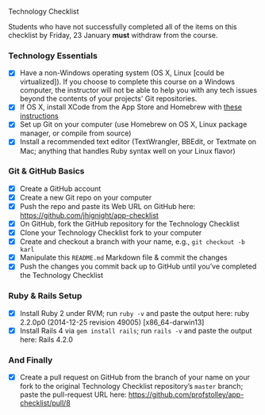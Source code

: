 Technology Checklist

Students who have not successfully completed all of the items on this checklist by Friday, 23 January **must** withdraw from the course.

### Technology Essentials

- [X] Have a non-Windows operating system (OS X, Linux [could be virtualized]). If you choose to complete this course on a Windows computer, the instructor will not be able to help you with any tech issues beyond the contents of your projects' Git repositories.
- [X] If OS X, install XCode from the App Store and Homebrew with [these instructions](http://brew.sh/#install)
- [X] Set up Git on your computer (use Homebrew on OS X, Linux package manager, or compile from source)
- [X] Install a recommended text editor (TextWrangler, BBEdit, or Textmate on Mac; anything that handles Ruby syntax well on your Linux flavor)

### Git & GitHub Basics
- [X] Create a GitHub account
- [X] Create a new Git repo on your computer
- [X] Push the repo and paste its Web URL on GitHub here: https://github.com/jhignight/app-checklist
- [X] On GitHub, fork the GitHub repository for the Technology Checklist
- [X] Clone your Technology Checklist fork to your computer
- [X] Create and checkout a branch with your name, e.g., `git checkout -b karl`
- [X] Manipulate this `README.md` Markdown file & commit the changes
- [X] Push the changes you commit back up to GitHub until you’ve completed the Technology Checklist

### Ruby & Rails Setup
- [X] Install Ruby 2 under RVM; run `ruby -v` and paste the output here: ruby 2.2.0p0 (2014-12-25 revision 49005) [x86_64-darwin13]
- [X] Install Rails 4 via `gem install rails`; run `rails -v` and paste the output here: Rails 4.2.0

### And Finally
- [X] Create a pull request on GitHub from the branch of your name on your fork to the original Technology Checklist repository’s `master` branch; paste the pull-request URL here: https://github.com/profstolley/app-checklist/pull/8
